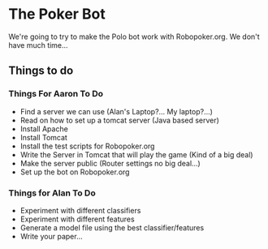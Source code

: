 The Poker Bot
=============

We're going to try to make the Polo bot work with Robopoker.org.
We don't have much time...

Things to do
------------

### Things For Aaron To Do ###
* Find a server we can use (Alan's Laptop?... My laptop?...)
* Read on how to set up a tomcat server (Java based server)
* Install Apache
* Install Tomcat
* Install the test scripts for Robopoker.org
* Write the Server in Tomcat that will play the game (Kind of a big deal)
* Make the server public (Router settings no big deal...)
* Set up the bot on Robopoker.org

### Things for Alan To Do ###
* Experiment with different classifiers
* Experiment with different features
* Generate a model file using the best classifier/features
* Write your paper...


